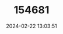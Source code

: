 ---
title: "154681"
category: "Oplegnathus insignis"
draft: false
date: 2024-02-22 13:03:51
languages:
  Spanish; Castilian: ["Loreta", "Loro", "San Pedro", "Tigris"]
  English: ["Pacific Beakfish"]
---
